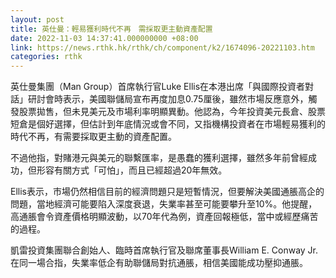 ```yaml
---
layout: post
title: 英仕曼：輕易獲利時代不再　需採取更主動資產配置
date: 2022-11-03 14:37:41.000000000 +08:00
link: https://news.rthk.hk/rthk/ch/component/k2/1674096-20221103.htm
categories: rthk
---
```


英仕曼集團（Man Group）首席執行官Luke Ellis在本港出席「與國際投資者對話」研討會時表示，美國聯儲局宣布再度加息0.75厘後，雖然市場反應意外，觸發股票拋售，但未見美元及市場利率明顯異動。他認為，今年投資美元長倉、股票短倉是個好選擇，但估計到年底情況或會不同，又指機構投資者在市場輕易獲利的時代不再，有需要採取更主動的資產配置。

不過他指，對賭港元與美元的聯繫匯率，是愚蠢的獲利選擇，雖然多年前曾經成功，但形容有關方式「可怕」，而且已經超過20年無效。

Ellis表示，市場仍然相信目前的經濟問題只是短暫情況，但要解決美國通脹高企的問題，當地經濟可能要陷入深度衰退，失業率甚至可能要攀升至10%。他提醒，高通脹會令資產價格明顯波動，以70年代為例，資產回報極低，當中或經歷痛苦的過程。

凱雷投資集團聯合創始人、臨時首席執行官及聯席董事長William E. Conway Jr.在同一場合指，失業率低企有助聯儲局對抗通脹，相信美國能成功壓抑通脹。

